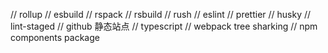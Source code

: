 // rollup
// esbuild
// rspack
// rsbuild
// rush
// eslint
// prettier
// husky
// lint-staged
// github 静态站点
// typescript
// webpack tree sharking
// npm components package